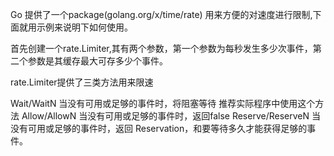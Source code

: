 Go 提供了一个package(golang.org/x/time/rate) 用来方便的对速度进行限制,下面就用示例来说明下如何使用。

首先创建一个rate.Limiter,其有两个参数，第一个参数为每秒发生多少次事件，第二个参数是其缓存最大可存多少个事件。

rate.Limiter提供了三类方法用来限速

Wait/WaitN 当没有可用或足够的事件时，将阻塞等待 推荐实际程序中使用这个方法
Allow/AllowN 当没有可用或足够的事件时，返回false
Reserve/ReserveN 当没有可用或足够的事件时，返回 Reservation，和要等待多久才能获得足够的事件。